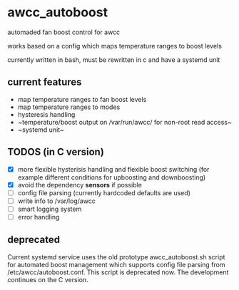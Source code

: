# awcc_autoboost

automaded fan boost control for awcc

works based on a config which maps temperature ranges to boost levels

currently written in bash, must be rewritten in c and have a systemd unit

## current features

- map temperature ranges to fan boost levels
- map temperature ranges to modes
- hysteresis handling
- ~temperature/boost output on /var/run/awcc/ for non-root read access~
- ~systemd unit~

## TODOS (in C version)

- [x] more flexible hysterisis handling and flexible boost switching (for example
different conditions for upboosting and downboosting)
- [x] avoid the dependency **sensors** if possible
- [ ] config file parsing (currently hardcoded defaults are used)
- [ ] write info to /var/log/awcc
- [ ] smart logging system
- [ ] error handling

## deprecated

Current systemd service uses the old prototype awcc_autoboost.sh script for
automated boost management which supports config file parsing from
/etc/awcc/autoboost.conf. This script is deprecated now. The development
continues on the C version.
